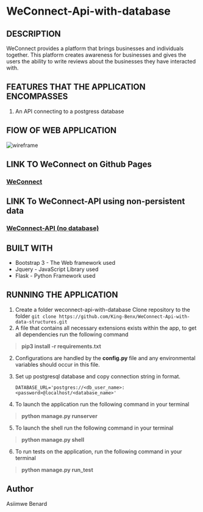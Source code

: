 # WeConnect-Api-with-database
## DESCRIPTION
WeConnect provides a platform that brings businesses and individuals together. This platform 
creates awareness for businesses and gives the users the ability to write reviews about the 
businesses they have interacted with.

## FEATURES THAT THE APPLICATION ENCOMPASSES
1. An API connecting to a postgress database

## FlOW OF WEB APPLICATION
![wireframe](https://github.com/King-Benx/WeConnect-ui-designs/blob/master/designs/wireframes/wireframes.png)

## LINK TO WeConnect on Github Pages
### [WeConnect](https://king-benx.github.io/)

## LINK To WeConnect-API using non-persistent data
### [WeConnect-API (no database)](https://evening-gorge-56404.herokuapp.com/)

## BUILT WITH
* Bootstrap 3 - The Web framework used
* Jquery - JavaScript Library used
* Flask - Python Framework used
## RUNNING THE APPLICATION
1. Create a folder weconnect-api-with-database
   Clone repository to the folder
   ``` git clone https://github.com/King-Benx/WeConnect-Api-with-data-structures.git ```
1. A file that contains all necessary extensions exists within the app, to get all dependencies run the following command
> **pip3 install -r requirements.txt**
2. Configurations are handled by the **config.py** file and any environmental variables should occur in this file.
3. Set up postgresql database and copy connection string in format.

    ``` DATABASE_URL='postgres://<db_user_name>:<password>@localhost/<database_name>' ```

4. To launch the application run the following command in your terminal
> **python manage.py runserver**
5. To launch the shell run the following command in your terminal
> **python manage.py shell**
6. To run tests on the application, run the following command in your terminal
> **python manage.py run_test**
## Author
Asiimwe Benard
